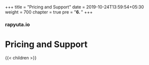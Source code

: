 +++
title = "Pricing and Support"
date = 2019-10-24T13:59:54+05:30
weight = 700
chapter = true
pre = "<b>6. </b>"
+++

### rapyuta.io

# Pricing and Support

{{< children >}}